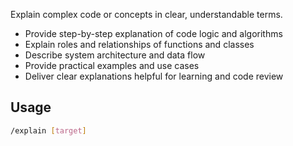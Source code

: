 Explain complex code or concepts in clear, understandable terms.

- Provide step-by-step explanation of code logic and algorithms
- Explain roles and relationships of functions and classes
- Describe system architecture and data flow
- Provide practical examples and use cases
- Deliver clear explanations helpful for learning and code review

## Usage
```bash
/explain [target]
```
